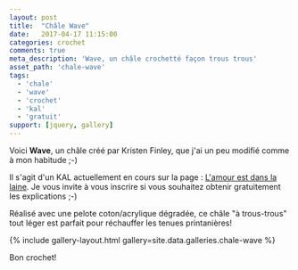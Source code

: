 ```yaml
---
layout: post
title:  "Châle Wave"
date:   2017-04-17 11:15:00
categories: crochet
comments: true
meta_description: 'Wave, un châle crochetté façon trous trous'
asset_path: 'chale-wave'
tags:
  - 'chale'
  - 'wave'
  - 'crochet'
  - 'kal'
  - 'gratuit'
support: [jquery, gallery]
---
```


Voici **Wave**, un châle créé par Kristen Finley, que j'ai un peu modifié comme à mon habitude ;-)

Il s'agit d'un KAL actuellement en cours sur la page : [L'amour est dans la laine](https://www.facebook.com/groups/1488682458061582/).
Je vous invite à vous inscrire si vous souhaitez obtenir gratuitement les explications ;-)

Réalisé avec une pelote coton/acrylique dégradée, ce châle "à trous-trous" tout léger est parfait pour réchauffer les tenues printanières!

{% include gallery-layout.html gallery=site.data.galleries.chale-wave %}

Bon crochet!

